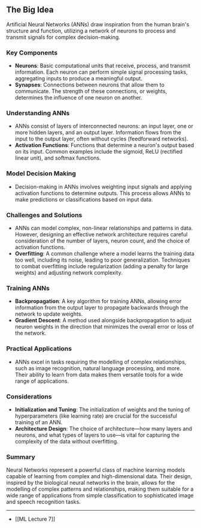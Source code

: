 ## The Big Idea

Artificial Neural Networks (ANNs) draw inspiration from the human brain's structure and function, utilizing a network of neurons to process and transmit signals for complex decision-making.

### Key Components

- **Neurons**: Basic computational units that receive, process, and transmit information. Each neuron can perform simple signal processing tasks, aggregating inputs to produce a meaningful output.
- **Synapses**: Connections between neurons that allow them to communicate. The strength of these connections, or weights, determines the influence of one neuron on another.

### Understanding ANNs

- ANNs consist of layers of interconnected neurons: an input layer, one or more hidden layers, and an output layer. Information flows from the input to the output layer, often without cycles (feedforward networks).
- **Activation Functions**: Functions that determine a neuron's output based on its input. Common examples include the sigmoid, ReLU (rectified linear unit), and softmax functions.

### Model Decision Making

- Decision-making in ANNs involves weighting input signals and applying activation functions to determine outputs. This process allows ANNs to make predictions or classifications based on input data.

### Challenges and Solutions

- ANNs can model complex, non-linear relationships and patterns in data. However, designing an effective network architecture requires careful consideration of the number of layers, neuron count, and the choice of activation functions.
- **Overfitting**: A common challenge where a model learns the training data too well, including its noise, leading to poor generalization. Techniques to combat overfitting include regularization (adding a penalty for large weights) and adjusting network complexity.

### Training ANNs

- **Backpropagation**: A key algorithm for training ANNs, allowing error information from the output layer to propagate backwards through the network to update weights.
- **Gradient Descent**: A method used alongside backpropagation to adjust neuron weights in the direction that minimizes the overall error or loss of the network.

### Practical Applications

- ANNs excel in tasks requiring the modelling of complex relationships, such as image recognition, natural language processing, and more. Their ability to learn from data makes them versatile tools for a wide range of applications.

### Considerations

- **Initialization and Tuning**: The initialization of weights and the tuning of hyperparameters (like learning rate) are crucial for the successful training of an ANN.
- **Architecture Design**: The choice of architecture—how many layers and neurons, and what types of layers to use—is vital for capturing the complexity of the data without overfitting.

### Summary

Neural Networks represent a powerful class of machine learning models capable of learning from complex and high-dimensional data. Their design, inspired by the biological neural networks in the brain, allows for the modelling of complex patterns and relationships, making them suitable for a wide range of applications from simple classification to sophisticated image and speech recognition tasks.

---
* [[ML Lecture 7]]
